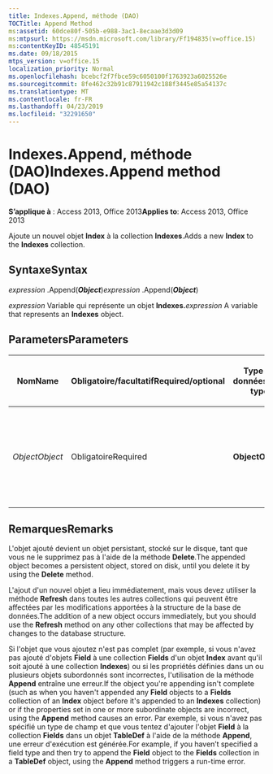 ```yaml
---
title: Indexes.Append, méthode (DAO)
TOCTitle: Append Method
ms:assetid: 60dce80f-505b-e988-3ac1-8ecaae3d3d09
ms:mtpsurl: https://msdn.microsoft.com/library/Ff194835(v=office.15)
ms:contentKeyID: 48545191
ms.date: 09/18/2015
mtps_version: v=office.15
localization_priority: Normal
ms.openlocfilehash: bcebcf2f7fbce59c6050100f1763923a6025526e
ms.sourcegitcommit: 8fe462c32b91c87911942c188f3445e85a54137c
ms.translationtype: MT
ms.contentlocale: fr-FR
ms.lasthandoff: 04/23/2019
ms.locfileid: "32291650"
---
```

# <a name="indexesappend-method-dao"></a><span data-ttu-id="2cc3a-102">Indexes.Append, méthode (DAO)</span><span class="sxs-lookup"><span data-stu-id="2cc3a-102">Indexes.Append method (DAO)</span></span>

<span data-ttu-id="2cc3a-103">**S’applique à** : Access 2013, Office 2013</span><span class="sxs-lookup"><span data-stu-id="2cc3a-103">**Applies to**: Access 2013, Office 2013</span></span>

<span data-ttu-id="2cc3a-104">Ajoute un nouvel objet **Index** à la collection **Indexes**.</span><span class="sxs-lookup"><span data-stu-id="2cc3a-104">Adds a new **Index** to the **Indexes** collection.</span></span>

## <a name="syntax"></a><span data-ttu-id="2cc3a-105">Syntaxe</span><span class="sxs-lookup"><span data-stu-id="2cc3a-105">Syntax</span></span>

<span data-ttu-id="2cc3a-106">*expression* .Append(***Object***)</span><span class="sxs-lookup"><span data-stu-id="2cc3a-106">*expression* .Append(***Object***)</span></span>

<span data-ttu-id="2cc3a-107">*expression* Variable qui représente un objet **Indexes.**</span><span class="sxs-lookup"><span data-stu-id="2cc3a-107">*expression* A variable that represents an **Indexes** object.</span></span>

## <a name="parameters"></a><span data-ttu-id="2cc3a-108">Parameters</span><span class="sxs-lookup"><span data-stu-id="2cc3a-108">Parameters</span></span>

<table>
<colgroup>
<col style="width: 25%" />
<col style="width: 25%" />
<col style="width: 25%" />
<col style="width: 25%" />
</colgroup>
<thead>
<tr class="header">
<th><p><span data-ttu-id="2cc3a-109">Nom</span><span class="sxs-lookup"><span data-stu-id="2cc3a-109">Name</span></span></p></th>
<th><p><span data-ttu-id="2cc3a-110">Obligatoire/facultatif</span><span class="sxs-lookup"><span data-stu-id="2cc3a-110">Required/optional</span></span></p></th>
<th><p><span data-ttu-id="2cc3a-111">Type de données</span><span class="sxs-lookup"><span data-stu-id="2cc3a-111">Data type</span></span></p></th>
<th><p><span data-ttu-id="2cc3a-112">Description</span><span class="sxs-lookup"><span data-stu-id="2cc3a-112">Description</span></span></p></th>
</tr>
</thead>
<tbody>
<tr class="odd">
<td><p><span data-ttu-id="2cc3a-113"><em>Object</em></span><span class="sxs-lookup"><span data-stu-id="2cc3a-113"><em>Object</em></span></span></p></td>
<td><p><span data-ttu-id="2cc3a-114">Obligatoire</span><span class="sxs-lookup"><span data-stu-id="2cc3a-114">Required</span></span></p></td>
<td><p><span data-ttu-id="2cc3a-115"><strong>Object</strong></span><span class="sxs-lookup"><span data-stu-id="2cc3a-115"><strong>Object</strong></span></span></p></td>
<td><p><span data-ttu-id="2cc3a-116">Variable d'objet représentant l'élément qui est ajouté à la collection.</span><span class="sxs-lookup"><span data-stu-id="2cc3a-116">An object variable that represents the item being appended to the collection.</span></span></p></td>
</tr>
</tbody>
</table>


## <a name="remarks"></a><span data-ttu-id="2cc3a-117">Remarques</span><span class="sxs-lookup"><span data-stu-id="2cc3a-117">Remarks</span></span>

<span data-ttu-id="2cc3a-118">L'objet ajouté devient un objet persistant, stocké sur le disque, tant que vous ne le supprimez pas à l'aide de la méthode **Delete**.</span><span class="sxs-lookup"><span data-stu-id="2cc3a-118">The appended object becomes a persistent object, stored on disk, until you delete it by using the **Delete** method.</span></span>

<span data-ttu-id="2cc3a-119">L'ajout d'un nouvel objet a lieu immédiatement, mais vous devez utiliser la méthode **Refresh** dans toutes les autres collections qui peuvent être affectées par les modifications apportées à la structure de la base de données.</span><span class="sxs-lookup"><span data-stu-id="2cc3a-119">The addition of a new object occurs immediately, but you should use the **Refresh** method on any other collections that may be affected by changes to the database structure.</span></span>

<span data-ttu-id="2cc3a-120">Si l'objet que vous ajoutez n'est pas complet (par exemple, si vous n'avez pas ajouté d'objets **Field** à une collection **Fields** d'un objet **Index** avant qu'il soit ajouté à une collection **Indexes**) ou si les propriétés définies dans un ou plusieurs objets subordonnés sont incorrectes, l'utilisation de la méthode **Append** entraîne une erreur.</span><span class="sxs-lookup"><span data-stu-id="2cc3a-120">If the object you're appending isn't complete (such as when you haven't appended any **Field** objects to a **Fields** collection of an **Index** object before it's appended to an **Indexes** collection) or if the properties set in one or more subordinate objects are incorrect, using the **Append** method causes an error.</span></span> <span data-ttu-id="2cc3a-121">Par exemple, si vous n'avez pas spécifié un type de champ et que vous tentez d'ajouter l'objet **Field** à la collection **Fields** dans un objet **TableDef** à l'aide de la méthode **Append**, une erreur d'exécution est générée.</span><span class="sxs-lookup"><span data-stu-id="2cc3a-121">For example, if you haven’t specified a field type and then try to append the **Field** object to the **Fields** collection in a **TableDef** object, using the **Append** method triggers a run-time error.</span></span>

